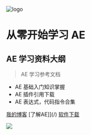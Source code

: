 ![logo](http://img.hhlmy.xyz/Work/Web%20Head/img-160X160.png)
# 从零开始学习 AE 
## AE 学习资料大纲
> AE 学习参考文档

* AE 基础入门知识掌握
* AE 插件引用下载
* AE 表达式，代码指令合集

[我的博客](https://github.com/docsifyjs/docsify/)
[了解AE]](/)
[软件下载](download)

<!-- 背景色 -->
![](http://img.hhlmy.xyz/Work/Other/IMG-HQ-022.jpg)